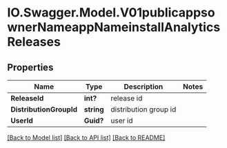 # IO.Swagger.Model.V01publicappsownerNameappNameinstallAnalyticsReleases
## Properties

Name | Type | Description | Notes
------------ | ------------- | ------------- | -------------
**ReleaseId** | **int?** | release id | 
**DistributionGroupId** | **string** | distribution group id | 
**UserId** | **Guid?** | user id | 

[[Back to Model list]](../README.md#documentation-for-models) [[Back to API list]](../README.md#documentation-for-api-endpoints) [[Back to README]](../README.md)

